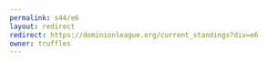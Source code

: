 ```yaml
---
permalink: s44/e6
layout: redirect
redirect: https://dominionleague.org/current_standings?div=e6
owner: truffles
---
```

